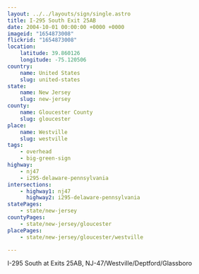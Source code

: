 ```yaml
---
layout: ../../layouts/sign/single.astro
title: I-295 South Exit 25AB
date: 2004-10-01 00:00:00 +0000 +0000
imageid: "1654873008"
flickrid: "1654873008"
location:
    latitude: 39.860126
    longitude: -75.120506
country:
    name: United States
    slug: united-states
state:
    name: New Jersey
    slug: new-jersey
county:
    name: Gloucester County
    slug: gloucester
place:
    name: Westville
    slug: westville
tags:
    - overhead
    - big-green-sign
highway:
    - nj47
    - i295-delaware-pennsylvania
intersections:
    - highway1: nj47
      highway2: i295-delaware-pennsylvania
statePages:
    - state/new-jersey
countyPages:
    - state/new-jersey/gloucester
placePages:
    - state/new-jersey/gloucester/westville

---
```

I-295 South at Exits 25AB, NJ-47/Westville/Deptford/Glassboro